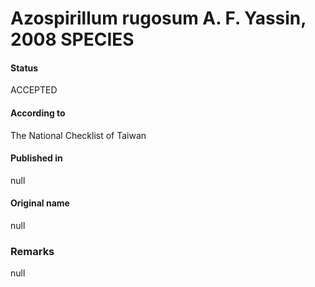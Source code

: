 Azospirillum rugosum A. F. Yassin, 2008 SPECIES
=======

#### Status
ACCEPTED

#### According to
The National Checklist of Taiwan

#### Published in
null

#### Original name
null

### Remarks
null